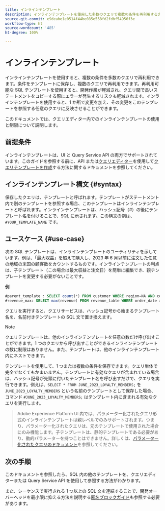 ```yaml
---
title: インラインテンプレート
description: インラインテンプレートを使用した多数のクエリで複数の条件を再利用する方法を説明します。
source-git-commit: e9deabe1e0514f44be085e558fd2fdbf54956f3e
workflow-type: ht
source-wordcount: '485'
ht-degree: 100%

---
```


# インラインテンプレート

インラインテンプレートを使用すると、複数の条件を多数のクエリで再利用できます。条件をテンプレートに保存し、複数のクエリで再利用できます。再利用可能な SQL テンプレートを使用すると、開発作業が軽減され、クエリ間で長いステートメントをコピーする際にエラーが発生するリスクも軽減されます。インラインテンプレートを使用すると、1 か所で変更を加え、その変更をこのテンプレートを参照する任意のクエリに反映させることができます。

このドキュメントでは、クエリエディター内でのインラインテンプレートの使用と制限について説明します。

## 前提条件

インラインテンプレートは、UI と Query Service API の両方でサポートされています。このガイドを参照する前に、API または[クエリエディター](../ui/user-guide.md#query-authoring)を使用して[クエリテンプレートを作成](../api/query-templates.md#create-a-query-template)する方法に関するドキュメントを参照してください。

## インラインテンプレート構文 {#syntax}

保存したクエリは、テンプレートと呼ばれます。テンプレートがステートメント内で別のテンプレートを参照する場合、このテンプレートはインラインテンプレートと呼ばれます。インラインテンプレートは、ハッシュ記号（#）の後にテンプレート名を付けることで、SQL に示されます。この構文の例は、`#YOUR_TEMPLATE_NAME` です。

## ユースケース {#use-case}

次の SQL テンプレートは、インラインテンプレートのユーティリティを示しています。例は、「最大収益」を超えて購入し、2023 年 6 月以前に注文した任意の地域の米国の顧客数をカウントするものです。インラインテンプレートの利点は、子テンプレート（この場合は最大収益と注文日）を簡単に編集でき、親テンプレートを変更する必要がないことです。

**例**

```sql
#parent_template : SELECT count(*) FROM customer WHERE region=NA AND country=US AND revenue > #revenue_max
#revenue_max: SELECT max(revenue) FROM revenue_table WHERE order_date > '01-06-2023'
```

クエリを実行すると、クエリサービスは、ハッシュ記号から始まるテンプレート名を、名前付きテンプレートの SQL 文で置き換えます。

>[!NOTE]
>
>クエリテンプレートは、他のインラインテンプレートを任意の数だけ呼び出すことができます。1 つのクエリから呼び出すことができるインラインテンプレートの数に制限はありません。また、テンプレートは、他のインラインテンプレート内にネストできます。

テンプレートを使用して、1 つまたは複数の条件を保存できます。クエリ単体で完全でなくてもかまいません。テンプレートに有効なクエリが含まれている場合は、ハッシュ記号が先頭に付いたテンプレート名を呼び出すだけで、クエリを実行できます。例えば、`SELECT * FROM JUNE_2023_LOYALTY_MEMBERS;` を `JUNE_2023_LOYALTY_MEMBERS` という名前のテンプレートとして保存した場合、コマンド `#JUNE_2023_LOYALTY_MEMBERS;` はテンプレート内に含まれる有効なクエリを実行します。

>
>
>Adobe Experience Platform UI 内では、パラメーター化されたクエリ形式のインラインテンプレートは親レベルでのみサポートされます。つまり、パラメーター化されたクエリは、元のテンプレートで使用された場合にのみ機能します。子テンプレートは、静的テンプレートである必要があり、動的パラメーターを持つことはできません。詳しくは、[パラメーター化されたクエリのドキュメント](../ui/parameterized-queries.md)を参照してください。

## 次の手順

このドキュメントを参照したら、SQL 内の他のテンプレートを、クエリエディターまたは Query Service API を使用して参照する方法がわかります。

また、シーケンスで実行される 1 つ以上の SQL 文を連結することで、開発オーバーヘッドを最小限に抑える方法を説明する[匿名ブロックガイド](./anonymous-block.md)も参照する必要があります。

